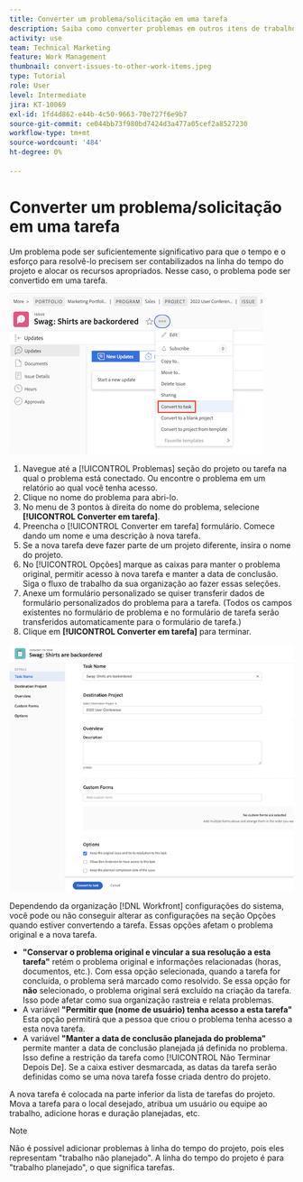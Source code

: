 ```yaml
---
title: Converter um problema/solicitação em uma tarefa
description: Saiba como converter problemas em outros itens de trabalho.
activity: use
team: Technical Marketing
feature: Work Management
thumbnail: convert-issues-to-other-work-items.jpeg
type: Tutorial
role: User
level: Intermediate
jira: KT-10069
exl-id: 1fd4d862-e44b-4c50-9663-70e727f6e9b7
source-git-commit: ce044bb73f980bd7424d3a477a05cef2a8527230
workflow-type: tm+mt
source-wordcount: '484'
ht-degree: 0%

---
```


# Converter um problema/solicitação em uma tarefa

Um problema pode ser suficientemente significativo para que o tempo e o esforço para resolvê-lo precisem ser contabilizados na linha do tempo do projeto e alocar os recursos apropriados. Nesse caso, o problema pode ser convertido em uma tarefa.

![Uma imagem do [!UICONTROL Converter em Tarefa] opção de um problema no [!UICONTROL Workfront].](assets/15-convert-issue-to-task-menu-option.png)

1. Navegue até a [!UICONTROL Problemas] seção do projeto ou tarefa na qual o problema está conectado. Ou encontre o problema em um relatório ao qual você tenha acesso.
1. Clique no nome do problema para abri-lo.
1. No menu de 3 pontos à direita do nome do problema, selecione **[!UICONTROL Converter em tarefa]**.
1. Preencha o [!UICONTROL Converter em tarefa] formulário. Comece dando um nome e uma descrição à nova tarefa.
1. Se a nova tarefa deve fazer parte de um projeto diferente, insira o nome do projeto.
1. No [!UICONTROL Opções] marque as caixas para manter o problema original, permitir acesso à nova tarefa e manter a data de conclusão. Siga o fluxo de trabalho da sua organização ao fazer essas seleções.
1. Anexe um formulário personalizado se quiser transferir dados de formulário personalizados do problema para a tarefa. (Todos os campos existentes no formulário de problema e no formulário de tarefa serão transferidos automaticamente para o formulário de tarefa.)
1. Clique em **[!UICONTROL Converter em tarefa]** para terminar.

![Uma imagem do [!UICONTROL Converter em Tarefa] forma de um problema no [!UICONTROL Workfront].](assets/16-convert-to-task-options.png)

Dependendo da organização [!DNL Workfront] configurações do sistema, você pode ou não conseguir alterar as configurações na seção Opções quando estiver convertendo a tarefa. Essas opções afetam o problema original e a nova tarefa.

* **&quot;Conservar o problema original e vincular a sua resolução a esta tarefa&quot;** retém o problema original e informações relacionadas (horas, documentos, etc.). Com essa opção selecionada, quando a tarefa for concluída, o problema será marcado como resolvido. Se essa opção for **não** selecionado, o problema original será excluído na criação da tarefa. Isso pode afetar como sua organização rastreia e relata problemas.
* A variável **&quot;Permitir que (nome de usuário) tenha acesso a esta tarefa&quot;** Esta opção permitirá que a pessoa que criou o problema tenha acesso a esta nova tarefa.
* A variável **&quot;Manter a data de conclusão planejada do problema&quot;** permite manter a data de conclusão planejada já definida no problema. Isso define a restrição da tarefa como [!UICONTROL Não Terminar Depois De]. Se a caixa estiver desmarcada, as datas da tarefa serão definidas como se uma nova tarefa fosse criada dentro do projeto.

A nova tarefa é colocada na parte inferior da lista de tarefas do projeto. Mova a tarefa para o local desejado, atribua um usuário ou equipe ao trabalho, adicione horas e duração planejadas, etc.

>[!NOTE]
>
>Não é possível adicionar problemas à linha do tempo do projeto, pois eles representam &quot;trabalho não planejado&quot;. A linha do tempo do projeto é para &quot;trabalho planejado&quot;, o que significa tarefas.


